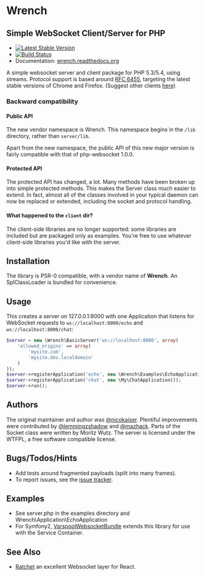 <!-- vim: set tw=79 sw=4 ts=4 et ft=markdown : -->
# Wrench
## Simple WebSocket Client/Server for PHP

* [![Latest Stable  Version](https://poser.pugx.org/wrench/wrench/v/stable.svg)](https://packagist.org/packages/wrench/wrench)
* [![Build Status](https://secure.travis-ci.org/varspool/Wrench.png?branch=master)](http://travis-ci.org/varspool/Wrench)
* Documentation: [wrench.readthedocs.org](http://wrench.readthedocs.org/en/latest/index.html)

A simple websocket server and client package for PHP 5.3/5.4, using
streams. Protocol support is based around [RFC 6455](http://tools.ietf.org/html/rfc6455),
targeting the latest stable versions of Chrome and Firefox.
(Suggest other clients [here](https://github.com/varspool/Wrench/wiki))

### Backward compatibility

#### Public API

The new vendor namespace is Wrench. This namespace begins in the `/lib`
directory, rather than `server/lib`.

Apart from the new namespace, the public API of this new major version is
fairly compatible with that of php-websocket 1.0.0.

#### Protected API

The protected API has changed, a lot. Many methods have been broken up into
simple protected methods. This makes the Server class much easier to extend. In
fact, almost all of the classes involved in your typical daemon can now be
replaced or extended, including the socket and protocol handling.

#### What happened to the `client` dir?

The client-side libraries are no longer supported: some libraries are included
but are packaged only as examples. You're free to use whatever client-side
libraries you'd like with the server.

## Installation

The library is PSR-0 compatible, with a vendor name of **Wrench**. An
SplClassLoader is bundled for convenience.

## Usage

This creates a server on 127.0.0.1:8000 with one Application that listens for
WebSocket requests to `ws://localhost:8000/echo` and `ws://localhost:8000/chat`:

```php
$server = new \Wrench\BasicServer('ws://localhost:8000', array(
    'allowed_origins' => array(
        'mysite.com',
        'mysite.dev.localdomain'
    )
));
$server->registerApplication('echo', new \Wrench\Examples\EchoApplication());
$server->registerApplication('chat', new \My\ChatApplication());
$server->run();
```
## Authors

The original maintainer and author was
[@nicokaiser](https://github.com/nicokaiser). Plentiful improvements were
contributed by [@lemmingzshadow](https://github.com/lemmingzshadow) and
[@mazhack](https://github.com/mazhack). Parts of the Socket class were written
by Moritz Wutz. The server is licensed under the WTFPL, a free software compatible
license.

## Bugs/Todos/Hints

- Add tests around fragmented payloads (split into many frames).
- To report issues, see the [issue tracker](https://github.com/varspool/Wrench/issues).

## Examples

- See server.php in the examples directory and
  Wrench\Application\EchoApplication
- For Symfony2, [VarspoolWebsocketBundle](https://github.com/varspool/WebsocketBundle)
  extends this library for use with the Service Container.

## See Also

- [Ratchet](https://github.com/cboden/Ratchet) an excellent Websocket layer for
  React.
